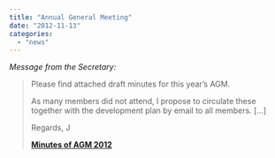 ```yaml
---
title: "Annual General Meeting"
date: "2012-11-13"
categories:
  - "news"
---
```


_Message from the Secretary:_

> Please find attached draft minutes for this year’s AGM.
>
> As many members did not attend, I propose to circulate these together with the development plan by email to all members. \[...\]
>
> Regards, J
>
> **[Minutes of AGM 2012](http://sudburyrowingclub.org.uk/agm-2012 "Minutes of the AGM 2012")**
